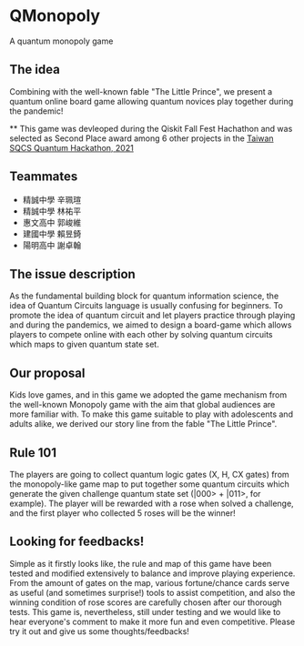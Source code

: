 # QMonopoly
A quantum monopoly game

## The idea
Combining with the well-known fable "The Little Prince", we present a quantum online board game allowing quantum novices play together during the pandemic!

** This game was devleoped during the Qiskit Fall Fest Hachathon and was selected as Second Place award among 6 other projects in the [Taiwan SQCS Quantum Hackathon, 2021](https://qiskitfallfest.hypeinnovation.com/servlet/hype/IMT?documentTableId=396317851979055264&userAction=Browse&templateName=&documentId=1a0c3bc2a3e054f2f9fcce91f3584020)

## Teammates
- 精誠中學 辛珮瑄
- 精誠中學 林祐平
- 惠文高中 郭峻維
- 建國中學 賴昱錡
- 陽明高中 謝卓翰

## The issue description
As the fundamental building block for quantum information science, the idea of Quantum Circuits language is usually confusing for beginners.
To promote the idea of quantum circuit and let players practice through playing and during the pandemics, we aimed to design a board-game which allows players to compete online with each other by solving quantum circuits which maps to given quantum state set.

## Our proposal
Kids love games, and in this game we adopted the game mechanism from the well-known Monopoly game with the aim that global audiences are more familiar with.
To make this game suitable to play with adolescents and adults alike, we derived our story line from the fable "The Little Prince".

## Rule 101
The players are going to collect quantum logic gates (X, H, CX gates) from the monopoly-like game map to put together some quantum circuits which generate the given challenge quantum state set (|000> + |011>, for example). The player will be rewarded with a rose when solved a challenge, and the first player who collected 5 roses will be the winner!

## Looking for feedbacks!
Simple as it firstly looks like, the rule and map of this game have been tested and modified extensively to balance and improve playing experience. From the amount of gates on the map, various fortune/chance cards serve as useful (and sometimes surprise!) tools to assist competition, and also the winning condition of rose scores are carefully chosen after our thorough tests. This game is, nevertheless, still under testing and we would like to hear everyone's comment to make it more fun and even competitive. Please try it out and give us some thoughts/feedbacks!
